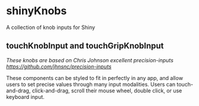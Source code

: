 # shinyKnobs
 A collection of knob inputs for Shiny

## touchKnobInput and touchGripKnobInput

*These knobs are based on Chris Johnson excellent precision-inputs https://github.com/jhnsnc/precision-inputs*

These components can be styled to fit in perfectly in any app, and allow users to set precise values through many input modalities. Users can touch-and-drag, click-and-drag, scroll their mouse wheel, double click, or use keyboard input.
